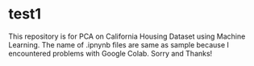 # test1
This repository is for PCA on California Housing Dataset using Machine Learning.
The name of .ipnynb files are same as sample because I encountered problems with Google Colab.
Sorry and Thanks!

